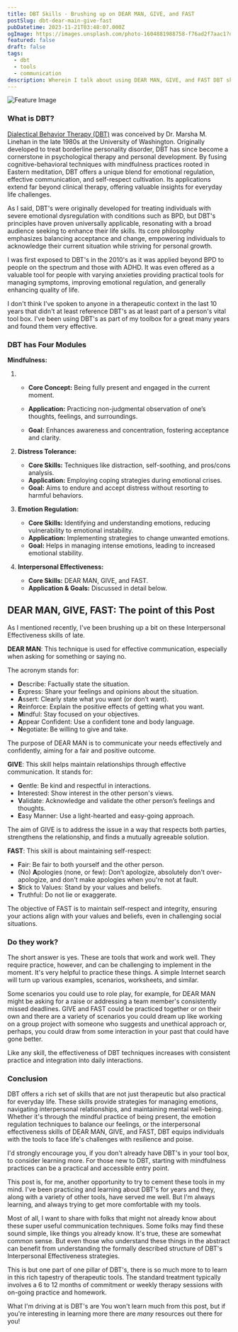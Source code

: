 ```yaml
---
title: DBT Skills - Brushing up on DEAR MAN, GIVE, and FAST
postSlug: dbt-dear-main-give-fast
pubDatetime: 2023-11-21T03:48:07.000Z
ogImage: https://images.unsplash.com/photo-1604881988758-f76ad2f7aac1?q=80&w=800&auto=format&fit=crop
featured: false
draft: false
tags:
  - dbt
  - tools
  - communication
description: Wherein I talk about using DEAR MAN, GIVE, and FAST DBT skills to improve communication
---
```


![Feature Image](https://images.unsplash.com/photo-1604881988758-f76ad2f7aac1?q=80&w=800&auto=format&fit=crop)

### What is DBT?

[Dialectical Behavior Therapy (DBT)](https://en.wikipedia.org/wiki/Dialectical_behavior_therapy) was conceived by Dr. Marsha M. Linehan in the late 1980s at the University of Washington. Originally developed to treat borderline personality disorder, DBT has since become a cornerstone in psychological therapy and personal development. By fusing cognitive-behavioral techniques with mindfulness practices rooted in Eastern meditation, DBT offers a unique blend for emotional regulation, effective communication, and self-respect cultivation. Its applications extend far beyond clinical therapy, offering valuable insights for everyday life challenges.

As I said, DBT's were originally developed for treating individuals with severe emotional dysregulation with conditions such as BPD, but DBT's principles have proven universally applicable, resonating with a broad audience seeking to enhance their life skills. Its core philosophy emphasizes balancing acceptance and change, empowering individuals to acknowledge their current situation while striving for personal growth.

I was first exposed to DBT's in the 2010's as it was applied beyond BPD to people on the spectrum and those with ADHD. It was even offered as a valuable tool for people with varying anxieties providing practical tools for managing symptoms, improving emotional regulation, and generally enhancing quality of life.

I don't think I've spoken to anyone in a therapeutic context in the last 10 years that didn't at least reference DBT's as at least part of a person's vital tool box. I've been using DBT's as part of my toolbox for a great many years and found them very effective.

### DBT has Four Modules

**Mindfulness:**

1.  - **Core Concept:** Being fully present and engaged in the current moment.

    - **Application:** Practicing non-judgmental observation of one’s thoughts, feelings, and surroundings.
    - **Goal:** Enhances awareness and concentration, fostering acceptance and clarity.

2.  **Distress Tolerance:**

    - **Core Skills:** Techniques like distraction, self-soothing, and pros/cons analysis.
    - **Application:** Employing coping strategies during emotional crises.
    - **Goal:** Aims to endure and accept distress without resorting to harmful behaviors.

3.  **Emotion Regulation:**

    - **Core Skills:** Identifying and understanding emotions, reducing vulnerability to emotional instability.
    - **Application:** Implementing strategies to change unwanted emotions.
    - **Goal:** Helps in managing intense emotions, leading to increased emotional stability.

4.  **Interpersonal Effectiveness:**

    - **Core Skills:** DEAR MAN, GIVE, and FAST.
    - **Application & Goals:** Discussed in detail below.

## DEAR MAN, GIVE, FAST: The point of this Post

As I mentioned recently, I've been brushing up a bit on these Interpersonal Effectiveness skills of late.

**DEAR MAN**: This technique is used for effective communication, especially when asking for something or saying no.

The acronym stands for:

- **D**escribe: Factually state the situation.
- **E**xpress: Share your feelings and opinions about the situation.
- **A**ssert: Clearly state what you want (or don’t want).
- **R**einforce: Explain the positive effects of getting what you want.
- **M**indful: Stay focused on your objectives.
- **A**ppear Confident: Use a confident tone and body language.
- **N**egotiate: Be willing to give and take.

The purpose of DEAR MAN is to communicate your needs effectively and confidently, aiming for a fair and positive outcome.

**GIVE**: This skill helps maintain relationships through effective communication. It stands for:

- **G**entle: Be kind and respectful in interactions.
- **I**nterested: Show interest in the other person's views.
- **V**alidate: Acknowledge and validate the other person’s feelings and thoughts.
- **E**asy Manner: Use a light-hearted and easy-going approach.

The aim of GIVE is to address the issue in a way that respects both parties, strengthens the relationship, and finds a mutually agreeable solution.

**FAST**: This skill is about maintaining self-respect:

- **F**air: Be fair to both yourself and the other person.
- (No) **A**pologies (none, or few): Don’t apologize, absolutely don't over-apologize, and don't make apologies when you're not at fault.
- **S**tick to Values: Stand by your values and beliefs.
- **T**ruthful: Do not lie or exaggerate.

The objective of FAST is to maintain self-respect and integrity, ensuring your actions align with your values and beliefs, even in challenging social situations.

### Do they work?

The short answer is yes. These are tools that work and work well. They require practice, however, and can be challenging to implement in the moment. It's very helpful to practice these things. A simple Internet search will turn up various examples, scenarios, worksheets, and similar.

Some scenarios you could use to role play, for example, for DEAR MAN might be asking for a raise or addressing a team member's consistently missed deadlines. GIVE and FAST could be practiced together or on their own and there are a variety of scenarios you could dream up like working on a group project with someone who suggests and unethical approach or, perhaps, you could draw from some interaction in your past that could have gone better.

Like any skill, the effectiveness of DBT techniques increases with consistent practice and integration into daily interactions.

### Conclusion

DBT offers a rich set of skills that are not just therapeutic but also practical for everyday life. These skills provide strategies for managing emotions, navigating interpersonal relationships, and maintaining mental well-being. Whether it's through the mindful practice of being present, the emotion regulation techniques to balance our feelings, or the interpersonal effectiveness skills of DEAR MAN, GIVE, and FAST, DBT equips individuals with the tools to face life's challenges with resilience and poise.

I'd strongly encourage you, if you don't already have DBT's in your tool box, to consider learning more. For those new to DBT, starting with mindfulness practices can be a practical and accessible entry point.

This post is, for me, another opportunity to try to cement these tools in my mind. I've been practicing and learning about DBT's for years and they, along with a variety of other tools, have served me well. But I'm always learning, and always trying to get more comfortable with my tools.

Most of all, I want to share with folks that might not already know about these super useful communication techniques. Some folks may find these sound simple, like things you already know. It's true, these are somewhat common sense. But even those who understand these things in the abstract can benefit from understanding the formally described structure of DBT's Interpersonal Effectiveness strategies.

This is but one part of one pillar of DBT's, there is so much more to to learn in this rich tapestry of therapeutic tools. The standard treatment typically involves a 6 to 12 months of commitment or weekly therapy sessions with on-going practice and homework.

What I'm driving at is DBT's are You won't learn much from this post, but if you're interesting in learning more there are _many_ resources out there for you!
